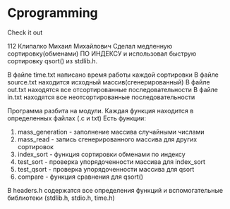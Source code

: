 # Cprogramming
Check it out

112 Клипалко Михаил Михайлович
Сделал медленную сортировку(обменами) ПО ИНДЕКСУ и использовал быструю сортировку qsort() из stdlib.h.
 
В файле time.txt написано время работы каждой сортировки
В файле source.txt находится исходный массив(сгенерированный)
В файле out.txt находятся все отсортированные последовательности
В файле in.txt находятся все неотсортированные последовательности
 
Программа разбита на модули. Каждая функция находится в определенных файлах (.c и txt)
Есть функции:
1) mass_generation - заполнение массива случайными числами
2) mass_read - запись сгенерированного массива для других сортировок
3) index_sort - функция сортировки обменами по индексу
4) test_sort - проверка упорядоченности массива для index_sort
5) test_qsort - проверка упорядоченности массива для qsort
5) compare - функция сравнения для qsort()
 
В headers.h содержатся все определения функций и вспомогательные библиотеки (stdlib.h, stdio.h, time.h)
